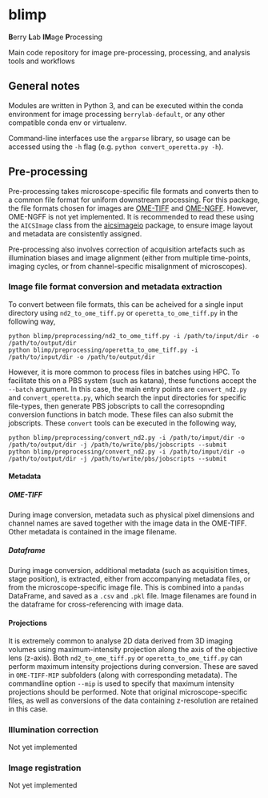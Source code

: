 # blimp

**B**erry **L**ab **IM**age **P**rocessing

Main code repository for image pre-processing, processing, and analysis tools and workflows

## General notes

Modules are written in Python 3, and can be executed within the conda environment for image processing `berrylab-default`, or any other compatible conda env or virtualenv.

Command-line interfaces use the `argparse` library, so usage can be accessed using the `-h` flag (e.g. `python convert_operetta.py -h`).

## Pre-processing

Pre-processing takes microscope-specific file formats and converts then to a common file format for uniform downstream processing. For this package, the file formats chosen for images are [OME-TIFF](https://docs.openmicroscopy.org/ome-model/5.6.3/ome-tiff/) and [OME-NGFF](https://ngff.openmicroscopy.org/latest/). However, OME-NGFF is not yet implemented. It is recommended to read these using the `AICSImage` class from the [aicsimageio](https://github.com/AllenCellModeling/aicsimageio) package, to ensure image layout and metadata are consistently assigned. 

Pre-processing also involves correction of acquisition artefacts such as illumination biases and image alignment (either from multiple time-points, imaging cycles, or from channel-specific misalignment of microscopes).

### Image file format conversion and metadata extraction

To convert between file formats, this can be acheived for a single input directory using `nd2_to_ome_tiff.py` or `operetta_to_ome_tiff.py` in the following way,

```
python blimp/preprocessing/nd2_to_ome_tiff.py -i /path/to/input/dir -o /path/to/output/dir
python blimp/preprocessing/operetta_to_ome_tiff.py -i /path/to/input/dir -o /path/to/output/dir
```

However, it is more common to process files in batches using HPC. To facilitate this on a PBS system (such as katana), these functions accept the `--batch` argument. In this case, the main entry points are `convert_nd2.py` and `convert_operetta.py`, which search the input directories for specific file-types, then generate PBS jobscripts to call the corresopnding conversion functions in batch mode. These files can also submit the jobscripts. These `convert` tools can be executed in the following way,

```
python blimp/preprocessing/convert_nd2.py -i /path/to/imput/dir -o /path/to/output/dir -j /path/to/write/pbs/jobscripts --submit
python blimp/preprocessing/convert_nd2.py -i /path/to/imput/dir -o /path/to/output/dir -j /path/to/write/pbs/jobscripts --submit

```

#### Metadata

##### OME-TIFF
During image conversion, metadata such as physical pixel dimensions and channel names are saved together with the image data in the OME-TIFF. Other metadata is contained in the image filename.

##### Dataframe
During image conversion, additional metadata (such as acquisition times, stage position), is extracted, either from accompanying metadata files, or from the microscope-specific image file. This is combined into a `pandas` DataFrame, and saved as a `.csv` and `.pkl` file. Image filenames are found in the dataframe for cross-referencing with image data.

#### Projections

It is extremely common to analyse 2D data derived from 3D imaging volumes using maximum-intensity projection along the axis of the objective lens (z-axis). Both `nd2_to_ome_tiff.py` or `operetta_to_ome_tiff.py` can perform maximum intensity projections during conversion. These are saved in `OME-TIFF-MIP` subfolders (along with corresponding metadata). The commandline option `--mip` is used to specify that maximum intensity projections should be performed. Note that original microscope-specific files, as well as conversions of the data containing z-resolution are retained in this case.

### Illumination correction

Not yet implemented

### Image registration

Not yet implemented